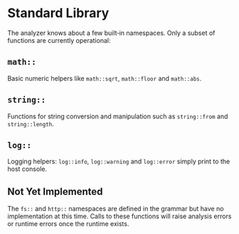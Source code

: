 # Standard Library

The analyzer knows about a few built‑in namespaces. Only a subset of functions are currently operational:

## `math::`
Basic numeric helpers like `math::sqrt`, `math::floor` and `math::abs`.

## `string::`
Functions for string conversion and manipulation such as `string::from` and `string::length`.

## `log::`
Logging helpers: `log::info`, `log::warning` and `log::error` simply print to the host console.

## Not Yet Implemented

The `fs::` and `http::` namespaces are defined in the grammar but have no implementation at this time. Calls to these functions will raise analysis errors or runtime errors once the runtime exists.
